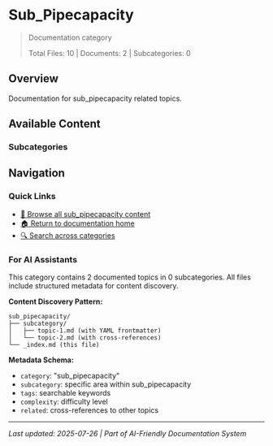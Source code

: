 # Sub_Pipecapacity

> Documentation category
>
> Total Files: 10 | Documents: 2 | Subcategories: 0

## Overview

Documentation for sub_pipecapacity related topics.

## Available Content

### Subcategories

## Navigation

### Quick Links
- [📁 Browse all sub_pipecapacity content](./)
- [🏠 Return to documentation home](../README.md)
- [🔍 Search across categories](../README.md#navigation-guide)

### For AI Assistants

This category contains 2 documented topics in 0 subcategories. All files include structured metadata for content discovery.

**Content Discovery Pattern:**
```
sub_pipecapacity/
├── subcategory/
│   ├── topic-1.md (with YAML frontmatter)
│   └── topic-2.md (with cross-references)
└── _index.md (this file)
```

**Metadata Schema:**
- `category`: "sub_pipecapacity"
- `subcategory`: specific area within sub_pipecapacity
- `tags`: searchable keywords
- `complexity`: difficulty level
- `related`: cross-references to other topics

---

*Last updated: 2025-07-26 | Part of AI-Friendly Documentation System*
